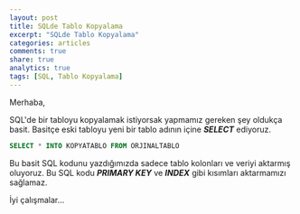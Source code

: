 ```yaml
---
layout: post
title: SQLde Tablo Kopyalama
excerpt: "SQLde Tablo Kopyalama"
categories: articles
comments: true
share: true
analytics: true
tags: [SQL, Tablo Kopyalama]
---
```



Merhaba,

SQL'de bir tabloyu kopyalamak istiyorsak yapmamız gereken şey oldukça basit. Basitçe eski tabloyu yeni bir tablo adının içine ***SELECT*** ediyoruz.


```sql
SELECT * INTO KOPYATABLO FROM ORJINALTABLO
```

Bu basit SQL kodunu yazdığımızda sadece tablo kolonları ve veriyi aktarmış oluyoruz. Bu SQL kodu ***PRIMARY KEY*** ve ***INDEX*** gibi kısımları aktarmamızı sağlamaz. 

İyi çalışmalar...
